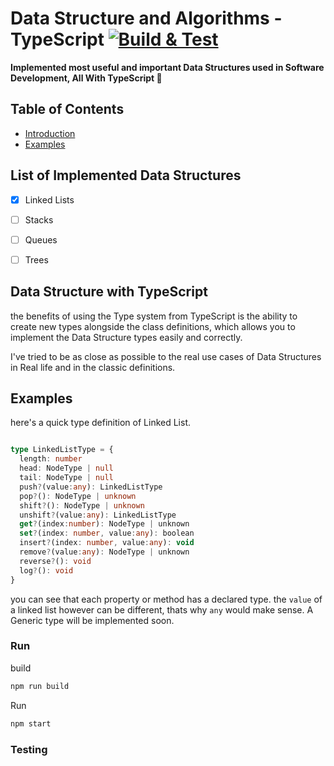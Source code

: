 # Data Structure and Algorithms - TypeScript [![Build & Test](https://github.com/AliSawari/js-data-structure/actions/workflows/node.js.yml/badge.svg)](https://github.com/AliSawari/js-data-structure/actions/workflows/node.js.yml)

**Implemented most useful and important Data Structures used in Software Development, All With TypeScript 🌟** 

## Table of Contents
- [Introduction](#data-structure-with-typeScript)
- [Examples](#examples)


## List of Implemented Data Structures 
- [x] Linked Lists
- [ ] Stacks
- [ ] Queues
- [ ] Trees



## Data Structure with TypeScript

the benefits of using the Type system from TypeScript is the ability to create new types alongside the class
definitions, which allows you to implement the Data Structure types easily and correctly.

I've tried to be as close as possible to the real use cases of Data Structures in Real life and 
in the classic definitions.

## Examples

here's a quick type definition of Linked List. 

```ts

type LinkedListType = {
  length: number
  head: NodeType | null
  tail: NodeType | null
  push?(value:any): LinkedListType
  pop?(): NodeType | unknown
  shift?(): NodeType | unknown
  unshift?(value:any): LinkedListType
  get?(index:number): NodeType | unknown
  set?(index: number, value:any): boolean
  insert?(index: number, value:any): void
  remove?(value:any): NodeType | unknown
  reverse?(): void
  log?(): void
}

```

you can see that each property or method has a declared type. the `value` of a linked list however can be different, thats why `any` would make sense. A Generic type will be implemented soon.

### Run 

build
```bash
npm run build
```

Run
```bash
npm start
```


### Testing

